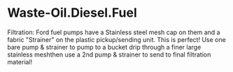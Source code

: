 # Waste-Oil.Diesel.Fuel
Filtration: Ford fuel pumps have a Stainless steel mesh cap on them and a fabric "Strainer" on the plastic pickup/sending unit. This is perfect! Use one bare pump &amp; strainer to pump to a bucket drip through a finer large stainless meshthen use a 2nd pump &amp; strainer to send to final filtration material!

